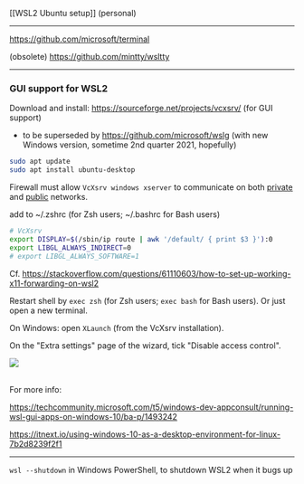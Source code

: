 
[[WSL2 Ubuntu setup]] (personal)

---

https://github.com/microsoft/terminal

(obsolete) https://github.com/mintty/wsltty

---

### GUI support for WSL2

Download and install:
https://sourceforge.net/projects/vcxsrv/ (for GUI support)
- to be superseded by https://github.com/microsoft/wslg (with new Windows version, sometime 2nd quarter 2021, hopefully)


```bash
sudo apt update
sudo apt install ubuntu-desktop
```


Firewall must allow `VcXsrv windows xserver` to communicate on both <u>private</u> and <u>public</u> networks.

add to ~/.zshrc (for Zsh users; ~/.bashrc for Bash users)
```bash
# VcXsrv
export DISPLAY=$(/sbin/ip route | awk '/default/ { print $3 }'):0
export LIBGL_ALWAYS_INDIRECT=0
# export LIBGL_ALWAYS_SOFTWARE=1
```

Cf. https://stackoverflow.com/questions/61110603/how-to-set-up-working-x11-forwarding-on-wsl2

Restart shell by `exec zsh` (for Zsh users; `exec bash` for Bash users). Or just open a new terminal.

On Windows: open `XLaunch` (from the VcXsrv installation).

On the "Extra settings" page of the wizard, tick "Disable access control".

![](https://i.stack.imgur.com/6C7AT.png)


\
For more info:

https://techcommunity.microsoft.com/t5/windows-dev-appconsult/running-wsl-gui-apps-on-windows-10/ba-p/1493242

https://itnext.io/using-windows-10-as-a-desktop-environment-for-linux-7b2d8239f2f1

---

`wsl --shutdown` in Windows PowerShell, to shutdown WSL2 when it bugs up